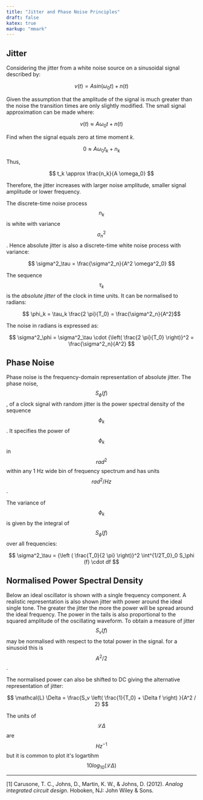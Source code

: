 ```yaml
---
title: "Jitter and Phase Noise Principles"
draft: false
katex: true
markup: "mmark"
---
```


## Jitter

Considering the jitter from a white noise source on a sinusoidal signal described by:

$$ v(t) = A sin( \omega_0 t) + n(t) $$

Given the assumption that the amplitude of the signal is much greater than the noise the transition times are only slightly modified. The small signal approximation can be made where:

$$ v(t) \approx A \omega_0 t + n(t) $$

Find when the signal equals zero at time moment _k_.

$$ 0 \approx A \omega_0 t_k + n_k $$

Thus,

$$ t_k \approx \frac{n_k}{A \omega_0} $$

Therefore, the jitter increases with larger noise amplitude, smaller signal amplitude or lower frequency.

The discrete-time noise process $$ n_k $$ is white with variance $$ \sigma^2_n $$. Hence absolute jitter is also a discrete-time white noise process with variance:

$$ \sigma^2_\tau = \frac{\sigma^2_n}{A^2 \omega^2_0} $$

The sequence $$ \tau_k $$ is the _absolute jitter_ of the clock in time units. It can be normalised to radians:

$$ \phi_k = \tau_k \frac{2 \pi}{T_0} = \frac{\sigma^2_n}{A^2}$$

The noise in radians is expressed as:

$$ \sigma^2_\phi = \sigma^2_\tau \cdot {\left( \frac{2 \pi}{T_0} \right)}^2  = \frac{\sigma^2_n}{A^2} $$


## Phase Noise

Phase noise is the frequency-domain representation of absolute jitter. The phase noise, $$ S_\phi(f) $$, of a clock signal with random jitter is the power spectral density of the sequence $$ \phi_k $$. It specifies the power of $$ \phi_k $$ in $$ rad^2 $$ within any 1 Hz wide bin of frequency spectrum and has units $$ rad^2 / Hz $$.

The variance of $$ \phi_k $$ is given by the integral of $$ S_\phi(f) $$ over all frequencies:

$$ \sigma^2_\tau = {\left ( \frac{T_0}{2 \pi} \right)}^2 \int^{1/2T_0}_0 S_\phi (f) \cdot df $$

## Normalised Power Spectral Density

Below an ideal oscillator is shown with a single frequency component. A realistic representation is also shown jitter with power around the ideal single tone. The greater the jitter the more the power will be spread around the ideal frequency. The power in the tails is also proportional to the squared amplitude of the oscillating waveform. To obtain a measure of jitter $$ S_v (f) $$ may be normalised with respect to the total power in the signal. for a sinusoid this is $$ A^2/2 $$. 

<script type="text/tikz">
  \begin{tikzpicture}
    \draw[thick,->] (-6,0) -- (6,0) node[anchor=north west] {$f$};
    \draw[thick,->] (-6,0) -- (-6,6) node[anchor=south east] {$ S_{~v} ~~(f)$};
    \draw[->] (0,0) -- (0,5.5) node[anchor=north west] {no~~~~jitter};
    \node[] at (0,-0.5) {$1/T_{~~0}$};
    \draw (0,5) .. controls (1,5) and (0,0) .. (3,0);
    \draw (0,5) .. controls (-1,5) and (0,0) .. (-3,0);
  \end{tikzpicture}
</script>

The normalised power can also be shifted to DC giving the alternative representation of jitter:

$$ \mathcal{L} \Delta = \frac{S_v \left( \frac{1}{T_0} + \Delta f \right) }{A^2 / 2} $$

<script type="text/tikz">
  \begin{tikzpicture}[]
    \draw[thick,->] (0,0) -- (6,0) node[anchor=north west] {$\mathnormal{f}$};
    \draw[thick,->] (0,0) -- (0,6) node[anchor=south east] {$\mathcal{L}(\mathrm{\Delta} f)$};
    \draw (0,5) .. controls (1,5) and (0,0) .. (3,0);
  \end{tikzpicture}
</script>

The units of $$ \mathcal{L} \Delta $$ are $$ Hz^{-1} $$ but it is common to plot it's logartihm $$ 10 log_{10} \left( \mathcal{L} \Delta \right) $$

--------

[1] Carusone, T. C., Johns, D., Martin, K. W., & Johns, D. (2012). _Analog integrated circuit design._ Hoboken, NJ: John Wiley & Sons.